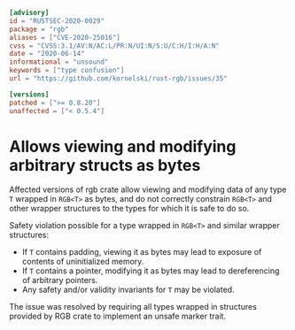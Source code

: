 ```toml
[advisory]
id = "RUSTSEC-2020-0029"
package = "rgb"
aliases = ["CVE-2020-25016"]
cvss = "CVSS:3.1/AV:N/AC:L/PR:N/UI:N/S:U/C:H/I:H/A:N"
date = "2020-06-14"
informational = "unsound"
keywords = ["type confusion"]
url = "https://github.com/kornelski/rust-rgb/issues/35"

[versions]
patched = [">= 0.8.20"]
unaffected = ["< 0.5.4"]
```

# Allows viewing and modifying arbitrary structs as bytes

Affected versions of rgb crate allow viewing and modifying data of any type `T` wrapped in `RGB<T>` as bytes,
and do not correctly constrain `RGB<T>` and other wrapper structures to the types for which it is safe to do so.

Safety violation possible for a type wrapped in `RGB<T>` and similar wrapper structures:

 * If `T` contains padding, viewing it as bytes may lead to exposure of contents of uninitialized memory.
 * If `T` contains a pointer, modifying it as bytes may lead to dereferencing of arbitrary pointers.
 * Any safety and/or validity invariants for `T` may be violated.
 
The issue was resolved by requiring all types wrapped in structures provided by RGB crate to implement an unsafe marker trait.
